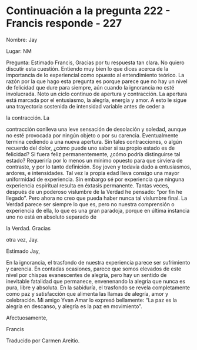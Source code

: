# Continuación a la pregunta 222 - Francis responde - 227

Nombre: Jay

Lugar: NM

Pregunta: Estimado Francis, Gracias por tu respuesta tan clara. No quiero discutir esta cuestión. Entiendo muy bien lo que dices acerca de la importancia de lo experiencial como opuesto al entendimiento teórico. La razón por la que hago esta pregunta es porque parece que no hay un nivel de felicidad que dure para siempre, aún cuando la ignorancia no esté involucrada. Noto un ciclo continuo de apertura y contracción. La apertura está marcada por el entusiasmo, la alegría, energía y amor. A esto le sigue una trayectoria sostenida de intensidad variable antes de ceder a 

la contracción. La

 contracción conlleva una leve sensación de desolación y soledad, aunque no esté provocada por ningún objeto o por su carencia. Eventualmente termina cediendo a una nueva apertura. Sin tales contracciones, o algún recuerdo del dolor, ¿cómo puede uno saber si su propio estado es de felicidad? Si fuera feliz permanentemente, ¿cómo podría distinguirse tal estado? Requeriría por lo menos un mínimo opuesto para que sirviera de contraste, y por lo tanto definición. Soy joven y todavía dado a entusiasmos, ardores, e intensidades. Tal vez la propia edad lleva consigo una mayor uniformidad de experiencia. Sin embargo sé por experiencia que ninguna experiencia espiritual resulta en éxtasis permanente. Tantas veces, después de un poderoso vislumbre de la Verdad he pensado: “por fin he llegado”. Pero ahora no creo que pueda haber nunca tal vislumbre final. La Verdad parece ser siempre lo que es, pero no nuestra comprensión o experiencia de ella, lo que es una gran paradoja, porque en última instancia uno no está en absoluto separado de 

la Verdad. Gracias

 otra vez, Jay.

Estimado Jay,

En la ignorancia, el trasfondo de nuestra experiencia parece ser sufrimiento y carencia. En contadas ocasiones, parece que somos elevados de este nivel por chispas evanescentes de alegría, pero hay un sentido de inevitable fatalidad que permanece, envenenando la alegría que nunca es pura, libre y absoluta. En la sabiduría, el trasfondo se revela completamente como paz y satisfacción que alimenta las llamas de alegría, amor y celebración. Mi amigo Yvan Amar lo expresó bellamente: “La paz es la alegría en descanso, y alegría es la paz en movimiento”.

Afectuosamente, 

Francis

Traducido por Carmen Areitio.

